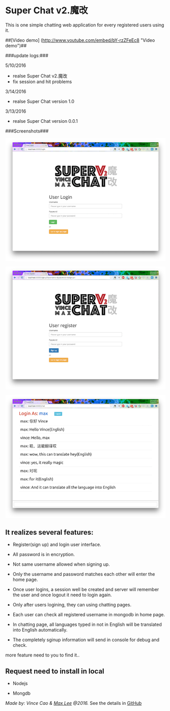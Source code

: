 # Super Chat v2.魔改

This is one simple chatting web application for every registered users using it.

##[Video demo] (http://www.youtube.com/embed/bY-rzZFeEc8 "Video demo")##

###update logs:###

5/10/2016 
- realse Super Chat v2.魔改
- fix session and hit problems

3/14/2016 
- realse Super Chat version 1.0

3/13/2016 
- realse Super Chat version 0.0.1


###Screenshots###

![](img/screenshot1.png)

![](img/screenshot2.png)

![](img/screenshot3.png)


## It realizes several features:

- Register(sign up) and login user interface.

- All password is in encryption.

- Not same username allowed when signing up.

- Only the username and password matches each other will enter the home page.

- Once user logins, a session well be created and server will remember the user and once logout it need to login again.

- Only after users logining, they can using chatting pages.

- Each user can check all registered username in mongodb in home page.

- In chatting page, all languages typed in not in English will be translated into English automatically.

- The completely sginup information will send in console for debug and check.

more feature need to you to find it..

## Request need to install in local

- Nodejs

- Mongdb


*Made by: Vince Cao & [Max Lee](https://github.com/maekks "Max Lee") @2016.*
See the details in [GitHub](http://github.com/vincecao/SuperChat "GitHub")
